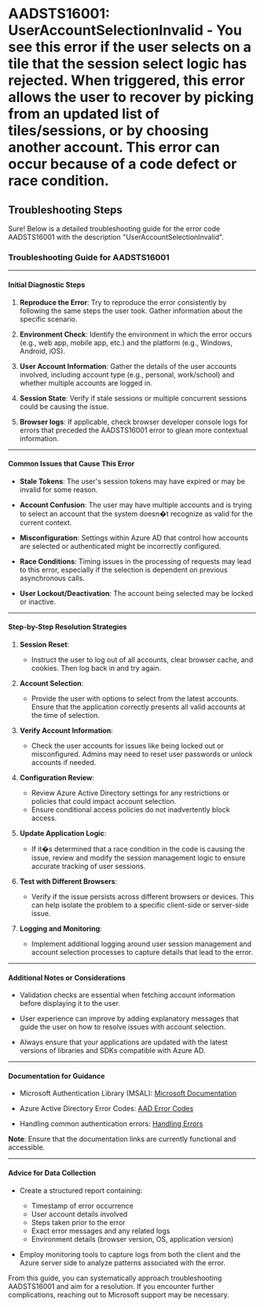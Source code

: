 # AADSTS16001: UserAccountSelectionInvalid - You see this error if the user selects on a tile that the session select logic has rejected. When triggered, this error allows the user to recover by picking from an updated list of tiles/sessions, or by choosing another account. This error can occur because of a code defect or race condition.


## Troubleshooting Steps
Sure! Below is a detailed troubleshooting guide for the error code AADSTS16001 with the description "UserAccountSelectionInvalid".

### Troubleshooting Guide for AADSTS16001

---

#### **Initial Diagnostic Steps**

1. **Reproduce the Error**: Try to reproduce the error consistently by following the same steps the user took. Gather information about the specific scenario.
  
2. **Environment Check**: Identify the environment in which the error occurs (e.g., web app, mobile app, etc.) and the platform (e.g., Windows, Android, iOS).

3. **User Account Information**: Gather the details of the user accounts involved, including account type (e.g., personal, work/school) and whether multiple accounts are logged in.

4. **Session State**: Verify if stale sessions or multiple concurrent sessions could be causing the issue. 

5. **Browser logs**: If applicable, check browser developer console logs for errors that preceded the AADSTS16001 error to glean more contextual information.

---

#### **Common Issues that Cause This Error**

- **Stale Tokens**: The user's session tokens may have expired or may be invalid for some reason.
  
- **Account Confusion**: The user may have multiple accounts and is trying to select an account that the system doesn�t recognize as valid for the current context.
  
- **Misconfiguration**: Settings within Azure AD that control how accounts are selected or authenticated might be incorrectly configured.

- **Race Conditions**: Timing issues in the processing of requests may lead to this error, especially if the selection is dependent on previous asynchronous calls.

- **User Lockout/Deactivation**: The account being selected may be locked or inactive.

---

#### **Step-by-Step Resolution Strategies**

1. **Session Reset**:
    - Instruct the user to log out of all accounts, clear browser cache, and cookies. Then log back in and try again.

2. **Account Selection**:
    - Provide the user with options to select from the latest accounts. Ensure that the application correctly presents all valid accounts at the time of selection.

3. **Verify Account Information**:
    - Check the user accounts for issues like being locked out or misconfigured. Admins may need to reset user passwords or unlock accounts if needed.

4. **Configuration Review**:
    - Review Azure Active Directory settings for any restrictions or policies that could impact account selection. 
    - Ensure conditional access policies do not inadvertently block access.

5. **Update Application Logic**:
   - If it�s determined that a race condition in the code is causing the issue, review and modify the session management logic to ensure accurate tracking of user sessions.

6. **Test with Different Browsers**:
   - Verify if the issue persists across different browsers or devices. This can help isolate the problem to a specific client-side or server-side issue.

7. **Logging and Monitoring**:
   - Implement additional logging around user session management and account selection processes to capture details that lead to the error.

---

#### **Additional Notes or Considerations**

- Validation checks are essential when fetching account information before displaying it to the user.
  
- User experience can improve by adding explanatory messages that guide the user on how to resolve issues with account selection.

- Always ensure that your applications are updated with the latest versions of libraries and SDKs compatible with Azure AD.

---

#### **Documentation for Guidance**

- Microsoft Authentication Library (MSAL): [Microsoft Documentation](https://docs.microsoft.com/en-us/azure/active-directory/develop/msal-overview)
  
- Azure Active Directory Error Codes: [AAD Error Codes](https://docs.microsoft.com/en-us/azure/active-directory/develop/reference-aad-error-codes)

- Handling common authentication errors: [Handling Errors](https://docs.microsoft.com/en-us/azure/active-directory/develop/v2-oauth2-auth-code-flow#handling-errors)

**Note**: Ensure that the documentation links are currently functional and accessible.

---

#### **Advice for Data Collection**

- Create a structured report containing:
    - Timestamp of error occurrence
    - User account details involved
    - Steps taken prior to the error
    - Exact error messages and any related logs
    - Environment details (browser version, OS, application version)

- Employ monitoring tools to capture logs from both the client and the Azure server side to analyze patterns associated with the error.

From this guide, you can systematically approach troubleshooting AADSTS16001 and aim for a resolution. If you encounter further complications, reaching out to Microsoft support may be necessary.